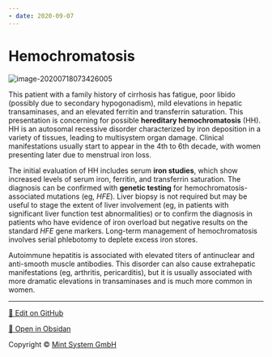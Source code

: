 ```yaml
---
- date: 2020-09-07
---
```


# Hemochromatosis

<!-- hereditary hemochromatosis sx -->

![image-20200718073426005](https://photos.thisispiggy.com/file/wikiFiles/image-20200718073426005.png)

This patient with a family history of cirrhosis has  fatigue, poor libido (possibly due to secondary hypogonadism), mild  elevations in hepatic transaminases, and an elevated ferritin and  transferrin saturation. This presentation is concerning for possible **hereditary hemochromatosis** (HH). HH is an autosomal recessive disorder characterized by iron deposition in a variety of tissues, leading to multisystem organ damage.  Clinical manifestations usually start to appear in the 4th to 6th  decade, with women presenting later due to menstrual iron loss.

The initial evaluation of HH includes serum **iron studies**, which show increased levels of serum iron, ferritin, and transferrin saturation. The diagnosis can be confirmed with **genetic testing** for hemochromatosis-associated mutations (eg, _HFE_).  Liver biopsy is not required but may be useful to stage the extent of  liver involvement (eg, in patients with significant liver function test  abnormalities) or to confirm the diagnosis in patients who have evidence of iron overload but negative results on the standard _HFE_ gene markers. Long-term management of hemochromatosis involves serial phlebotomy to deplete excess iron stores.

Autoimmune hepatitis is associated with elevated titers of antinuclear  and anti-smooth muscle antibodies. This disorder can also cause  extrahepatic manifestations (eg, arthritis, pericarditis), but it is  usually associated with more dramatic elevations in transaminases and is much more common in women.


<hr>

[📝 Edit on GitHub](https://github.com/Mint-System/Knowledge/blob/master/Hemochromatosis.md)

[📂 Open in Obsidan](obsidian://open?vault=Knowledge%20Mint%20System&file=Hemochromatosis.md ':target=_self')

<footer>Copyright © <a href="https://www.mint-system.ch/">Mint System GmbH</a></footer>